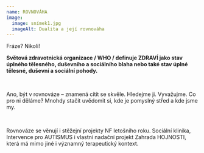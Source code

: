 ```yaml
---
name: ROVNOVÁHA
image:
  image: snímek1.jpg
  imageAlt: Dualita a její rovnováha
---
```

Fráze? Nikoli!

**Světová zdravotnická organizace / WHO / definuje ZDRAVÍ jako stav úplného tělesného, duševního a sociálního blaha nebo také stav úplné tělesné, duševní a sociální pohody.**

 

Ano, být v rovnováze – znamená cítit se skvěle. Hledejme ji. Vyvažujme. Co pro ni děláme? Mnohdy stačit uvědomit si, kde je pomyslný střed a kde jsme my.  

 

Rovnováze se věnují i stěžejní projekty NF letošního roku. Sociální klinika, Intervence pro AUTISMUS i vlastní nadační projekt Zahrada HOJNOSTI, která má mimo jiné i významný terapeutický kontext.